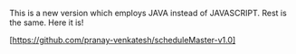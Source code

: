 This is a new version which employs JAVA instead of JAVASCRIPT. Rest is the same.
Here it is!

[https://github.com/pranay-venkatesh/scheduleMaster-v1.0]
